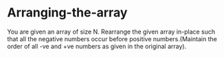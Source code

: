 # Arranging-the-array
You are given an array of size N. Rearrange the given array in-place such that all the negative numbers occur before positive numbers.(Maintain the order of all -ve and +ve numbers as given in the original array).

